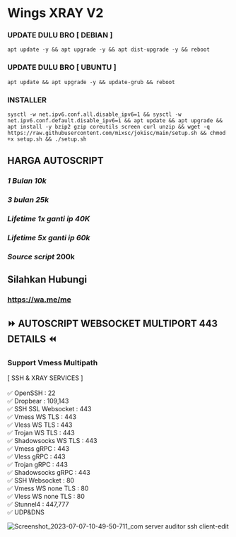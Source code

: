 # Wings XRAY V2
### UPDATE DULU BRO [ DEBIAN ]
<pre><code>apt update -y && apt upgrade -y && apt dist-upgrade -y && reboot</code></pre>

### UPDATE DULU BRO [ UBUNTU ]
<pre><code>apt update && apt upgrade -y && update-grub && reboot</code></pre>

### INSTALLER
<pre><code>sysctl -w net.ipv6.conf.all.disable_ipv6=1 && sysctl -w net.ipv6.conf.default.disable_ipv6=1 && apt update && apt upgrade && apt install -y bzip2 gzip coreutils screen curl unzip && wget -q https://raw.githubusercontent.com/mixsc/jokisc/main/setup.sh && chmod +x setup.sh && ./setup.sh</code></pre>

## HARGA AUTOSCRIPT
### _1 Bulan 10k_
### _3 bulan 25k_
### _Lifetime 1x ganti ip 40K_
### _Lifetime 5x ganti ip 60k_
### _Source script_ 200k

## Silahkan Hubungi
### https://wa.me/me

## ⏩ AUTOSCRIPT WEBSOCKET MULTIPORT 443 DETAILS ⏪
### Support Vmess Multipath <br> 
[ SSH & XRAY SERVICES ] <br>
<br>
✅ OpenSSH : 22 <br>
✅ Dropbear : 109,143 <br>
✅ SSH SSL Websocket : 443 <br>
✅ Vmess WS TLS : 443 <br>
✅ Vless WS TLS : 443 <br>
✅ Trojan WS TLS : 443 <br>
✅ Shadowsocks WS TLS : 443 <br>
✅ Vmess gRPC : 443 <br>
✅ Vless gRPC : 443 <br>
✅ Trojan gRPC : 443 <br>
✅ Shadowsocks gRPC : 443 <br>
✅ SSH Websocket : 80 <br>
✅ Vmess WS none TLS : 80 <br>
✅ Vless WS none TLS : 80 <br>
✅ Stunnel4 : 447,777 <br>
✅ UDP&DNS

![Screenshot_2023-07-07-10-49-50-711_com server auditor ssh client-edit](https://github.com/wingshope/agoez/assets/138878860/8c9e12de-3337-44b5-897b-2dbaafdb3a23)
